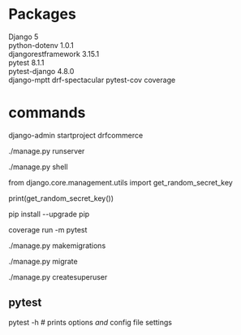 # Packages

Django 5  
python-dotenv 1.0.1  
djangorestframework 3.15.1  
pytest 8.1.1  
pytest-django 4.8.0  
django-mptt
drf-spectacular
pytest-cov
coverage

# commands

django-admin startproject drfcommerce

./manage.py runserver

./manage.py shell

from django.core.management.utils import get_random_secret_key

print(get_random_secret_key())

pip install --upgrade pip

coverage run -m pytest

./manage.py makemigrations

./manage.py migrate

./manage.py createsuperuser

## pytest

pytest -h # prints options _and_ config file settings
